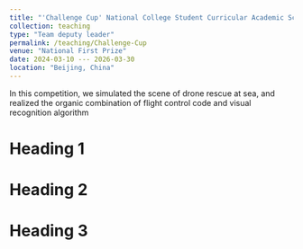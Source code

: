 ```yaml
---
title: "'Challenge Cup' National College Student Curricular Academic Science and Technology Works Competition"
collection: teaching
type: "Team deputy leader"
permalink: /teaching/Challenge-Cup
venue: "National First Prize"
date: 2024-03-10 --- 2026-03-30
location: "Beijing, China"
---
```


In this competition, we simulated the scene of drone rescue at sea, and realized the organic combination of flight control code and visual recognition algorithm

Heading 1
======

Heading 2
======

Heading 3
======
